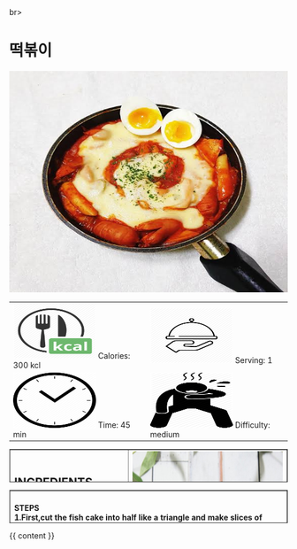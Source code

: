 <!DOCTYPE html>
<html lang="en">
<head>
    <meta charset="UTF-8">
    <meta name="viewport" content="width=device-width, initial-scale=1.0">
    <meta http-equiv="X-UA-Compatible" content="ie=edge">
    <link rel="stylesheet" href="{{ '/assets/css/style.css?v=' |append: site.github.build_revesion | relative_url }}">
    <title>Document</title>
</head>
<body>
    br>
<h1>떡볶이</h1>

<!--a table chart for calories,serving,time,and difficulty-->
<div>
<left><img src="12112.jfif" width=600 height=400px></left>
<table style="align-self:center;">
<tr><td><img src="caloriesicon.png" width=150 height=100px>
Calories: 300 kcl</td>
<td><img src="servingicon.png" width=150 height=100px>
Serving: 1</td></tr>
<tr><td><img src="timeicon.png" width=150 height=100px>
Time: 45 min</td>
<td><img src="difficultyicon.png" width=150 height=100px>
Difficulty: medium</td></tr>
</table>
</div>

<!--ingredients-->
<table border="1" width="650" height="60">
<tr class="INGREDIENTS"><td>
<h2>INGREDIENTS</h2>
<h3><form action="/action_page.php" method="get">
<input type="checkbox" name="vehicle" value="400g rice cake"> 400g rice cake<br>
<input type="checkbox" name="vehicle" value="1 fish cake"> 1 fish cake<br>
<input type="checkbox" name="vehicle" value="2 cups of water"> 2 cups of water<br>
<input type="checkbox" name="vehicle" value="1/2 green onion"> 1/2 green onio<br>
<input type="checkbox" name="vehicle" value="3 spoons of hot pepper paste"> 3 spoons of hot pepper paste<br>
<input type="checkbox" name="vehicle" value="1 spoon of sugar"> 1 spoon of sugar<br>
<input type="checkbox" name="vehicle" value="1 spoon of soy sauce"> 1 spoon of soy sauce<br>
<input type="checkbox" name="vehicle" value="1 spoon of hot pepper powder"> 1 spoon of hot pepper powder<br>
<input type="checkbox" name="vehicle" value="1 spoon of corn syrup"> 1 spoon of corn syrup<br>
<input type="checkbox" name="vehicle" value="1 spoon of chopped garlic"> 1 spoon of chopped garlic<br>
</h3></form></td>
<td><img src="deok.jfif" width=600 height=400px></td>
</tr></table>

<!--steps-->
<table border="1" width="650" height="60">
<tr class="STEPS"><td>
<h4>STEPS<br>
1.First,cut the fish cake into half like a triangle and make slices of green onion.<br>
<img src="ingred.png" width=150 height=100px></h4>
<h4>2.Put in two cups of water into the wok and also put the ingredients too.<br>
3.After the water starts to boil, put in rice cake into the wok.<br>
<img src="pic2.png" width=150 height=100px></h4>
<h4>4.Boil it<br>
FINISH</h4><br>
</form></td></table>
    {{ content }}
</body>
</html>
